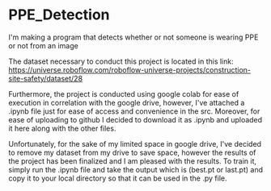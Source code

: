 # PPE_Detection
I'm making a program that detects whether or not someone is wearing PPE or not from an image

The dataset necessary to conduct this project is located in this link: https://universe.roboflow.com/roboflow-universe-projects/construction-site-safety/dataset/28

Furthermore, the project is conducted using google colab for ease of execution in correlation with the google drive, however, I've attached a .ipynb file just for ease of access and convenience in the src. Moreover, for ease of uploading to github I decided to download it as .ipynb and uploaded it here along with the other files.

Unfortunately, for the sake of my limited space in google drive, I've decided to remove my dataset from my drive to save space, however the results of the project has been finalized and I am pleased with the results. To train it, simply run the .ipynb file and take the output which is (best.pt or last.pt) and copy it to your local directory so that it can be used in the .py file.
